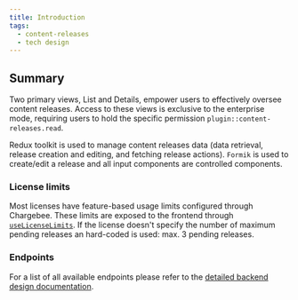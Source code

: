 ```yaml
---
title: Introduction
tags:
  - content-releases
  - tech design
---
```


## Summary

Two primary views, List and Details, empower users to effectively oversee content releases. Access to these views is exclusive to the enterprise mode, requiring users to hold the specific permission `plugin::content-releases.read`.

Redux toolkit is used to manage content releases data (data retrieval, release creation and editing, and fetching release actions). `Formik` is used to create/edit a release and all input components are controlled components.

### License limits

Most licenses have feature-based usage limits configured through Chargebee. These limits are exposed to the frontend through [`useLicenseLimits`](/docs/core/admin/ee/hooks/use-license-limits).
If the license doesn't specify the number of maximum pending releases an hard-coded is used: max. 3 pending releases.

### Endpoints

For a list of all available endpoints please refer to the [detailed backend design documentation](/docs/core/content-releases/backend).
